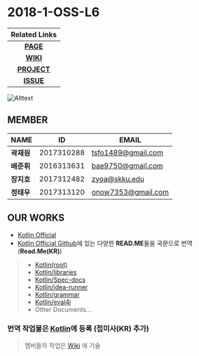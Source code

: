 # 2018-1-OSS-L6

| Related Links  |
| :----: |
| [**PAGE**](https://18-1-skku-oss.github.io/2018-1-OSS-L6/) |
| [**WIKI**](https://github.com/18-1-SKKU-OSS/2018-1-OSS-L6/wiki)    |
| [**PROJECT**](https://github.com/18-1-SKKU-OSS/kotlin)     |
| [**ISSUE**](https://github.com/18-1-SKKU-OSS/2018-1-OSS-L6/issues) |

![Alttext](https://i.imgur.com/lYEK8Cd.gif)


## MEMBER
NAME | ID | EMAIL
----------|------------|------------------
**곽재원** | 2017310288 | tsfo1489@gmail.com  
**배준휘** | 2016313631 | bae9750@gmail.com  
**장지호** | 2017312482 | zyoa@skku.edu  
**정태우** | 2017313120 | onow7353@gmail.com  


## OUR WORKS
* [Kotlin Official](http://kotlinlang.org/)  
* [Kotlin Official Github](https://github.com/JetBrains/kotlin)에 있는 다양한 **READ.ME**들을 국문으로 번역 (**Read.Me(KR)**)
> * [Kotlin(root)](https://github.com/18-1-SKKU-OSS/kotlin)
> * [Kotlin/libraries](https://github.com/18-1-SKKU-OSS/kotlin/tree/master/libraries/)
> * [Kotlin/Spec-docs](https://github.com/18-1-SKKU-OSS/kotlin/tree/master/spec-docs/)
> * [Kotlin/idea-runner](https://github.com/18-1-SKKU-OSS/kotlin/tree/master/idea-runner/)
> * [Kotlin/grammar](https://github.com/18-1-SKKU-OSS/kotlin/tree/master/grammar/)
> * [Kotlin/eval4j](https://github.com/18-1-SKKU-OSS/kotlin/tree/master/eval4j/)
> * Other Documents...


### 번역 작업물은 [Kotlin](https://github.com/18-1-SKKU-OSS/kotlin)에 등록 (접미사(KR) 추가)
> 멤버들의 작업은 [Wiki](https://github.com/18-1-SKKU-OSS/2018-1-OSS-L6/wiki) 에 기술
